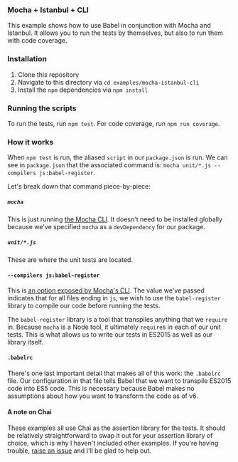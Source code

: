 ### Mocha + Istanbul + CLI

This example shows how to use Babel in conjunction with Mocha and Istanbul. It
allows you to run the tests by themselves, but also to run them with code
coverage.

### Installation

1. Clone this repository
2. Navigate to this directory via `cd examples/mocha-istanbul-cli`
3. Install the `npm` dependencies via `npm install`

### Running the scripts

To run the tests, run `npm test`. For code coverage, run `npm run coverage`.

### How it works

When `npm test` is run, the aliased `script` in our `package.json` is run. We
can see in `package.json` that the associated command is:
`mocha unit/*.js --compilers js:babel-register`.

Let's break down that command piece-by-piece:

##### `mocha`

This is just running [the Mocha CLI](https://mochajs.org/#usage). It doesn't
need to be installed globally because we've specified `mocha` as a
`devDependency` for our package.

##### `unit/*.js`

These are where the unit tests are located.

#### `--compilers js:babel-register`

This is [an option exposed by Mocha's CLI](https://mochajs.org/#compilers). The
value we've passed indicates that for all files ending in `js`, we wish to use
the `babel-register` library to compile our code before running the tests.

The `babel-register` library is a tool that transpiles anything that we
`require` in. Because `mocha` is a Node tool, it ultimately `require`s in
each of our unit tests. This is what allows us to write our tests in ES2015
as well as our library itself.

#### `.babelrc`

There's one last important detail that makes all of this work: the `.babelrc`
file. Our configuration in that file tells Babel that we want to transpile
ES2015 code into ES5 code. This is necessary because Babel makes no assumptions
about how you want to transform the code as of v6.

#### A note on Chai

These examples all use Chai as the assertion library for the tests. It should be
relatively straightforward to swap it out for your assertion library of choice,
which is why I haven't included other examples. If you're having trouble,
[raise an issue](https://github.com/jmeas/testing-with-babel/issues) and I'll be
glad to help out.
